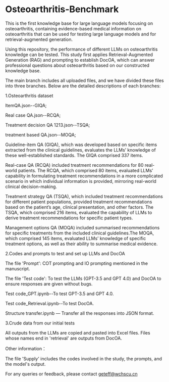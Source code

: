 # Osteoarthritis-Benchmark

This is the first knowledge base for large language models focusing on osteoarthritis, containing evidence-based medical information on osteoarthritis that can be used for testing large language models and for retrieval-augmented generation.

Using this repository, the performance of different LLMs on osteoarthritis knowledge can be tested. This study first applies Retrieval-Augmented Generation (RAG) and prompting to establish DocOA, which can answer professional questions about osteoarthritis based on our constructed knowledge base.

The main branch includes all uploaded files, and we have divided these files into three branches. Below are the detailed descriptions of each branches: 

1.Osteoarthritis dataset

ltemQA.json--GIQA;

Real case QA.json--RCQA;

Treatment decision QA 1213.json--TSQA;

treatment based QA.json--MOQA;


Guideline-item QA (GIQA), which was developed based on specific items extracted from the clinical guidelines, evaluates the LLMs’ knowledge of these well-established standards. The GIQA comprised 337 items.

Real-case QA (RCQA) included treatment recommendations for 80 real-world patients. The RCQA, which comprised 80 items, evaluated LLMs’ capability in formulating treatment recommendations in a more complicated scenario in which individual information is provided, mirroring real-world clinical decision-making.

Treatment strategy QA (TSQA), which included treatment recommendations for different patient populations, provided treatment recommendations based on the patient’s age, clinical presentation, and other factors. The TSQA, which comprised 216 items, evaluated the capability of LLMs to derive treatment recommendations for specific patient types.

Management options QA (MOQA) included summarised recommendations for specific treatments from the included clinical guidelines.The MOQA, which comprised 145 items, evaluated LLMs’ knowledge of specific treatment options, as well as their ability to summarise medical evidence.

2.Codes and prompts to test and set up LLMs and DocOA

The file 'Prompt': COT prompting and IO prompting mentioned in the manuscript.

The file 'Test code': To test the LLMs (GPT-3.5 and GPT 4.0) and DocOA to ensure responses are given without bugs.

Test code_GPT.ipynb--To test GPT-3.5 and GPT 4.0.

Test code_Retrieval.ipynb--To test DocOA.

Structure transfer.ipynb — Transfer all the responses into JSON format.

3.Crude data from our initial tests

All outputs from the LLMs are copied and pasted into Excel files. Files whose names end in 'retrieval' are outputs from DocOA.

Other information：

The file 'Supply' includes the codes involved in the study, the prompts, and the model's output.

For any queries or feedback, please contact geteff@wchscu.cn


